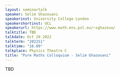 ```yaml
---
layout: seminartalk
speaker: Selim Ghazouani 
speakerinst: University College London
speakershortinst: UCL
speakerurl: https://www.math.ens.psl.eu/~sghazoua/
talktitle: TBD
talkdate: Oct 20 2022
talkterm: "2022S1"
talktime: "16.00"
talkplace: Physics Theatre C
title: "Pure Maths Colloquium - Selim Ghazouani"
---
```


TBD